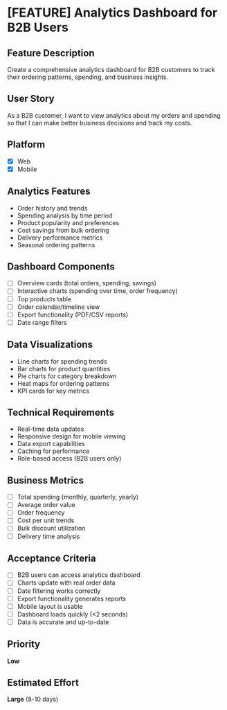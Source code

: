 # [FEATURE] Analytics Dashboard for B2B Users

## Feature Description

Create a comprehensive analytics dashboard for B2B customers to track their ordering patterns, spending, and business insights.

## User Story

As a B2B customer, I want to view analytics about my orders and spending so that I can make better business decisions and track my costs.

## Platform

- [x] Web
- [x] Mobile

## Analytics Features

- Order history and trends
- Spending analysis by time period
- Product popularity and preferences
- Cost savings from bulk ordering
- Delivery performance metrics
- Seasonal ordering patterns

## Dashboard Components

- [ ] Overview cards (total orders, spending, savings)
- [ ] Interactive charts (spending over time, order frequency)
- [ ] Top products table
- [ ] Order calendar/timeline view
- [ ] Export functionality (PDF/CSV reports)
- [ ] Date range filters

## Data Visualizations

- Line charts for spending trends
- Bar charts for product quantities
- Pie charts for category breakdown
- Heat maps for ordering patterns
- KPI cards for key metrics

## Technical Requirements

- Real-time data updates
- Responsive design for mobile viewing
- Data export capabilities
- Caching for performance
- Role-based access (B2B users only)

## Business Metrics

- [ ] Total spending (monthly, quarterly, yearly)
- [ ] Average order value
- [ ] Order frequency
- [ ] Cost per unit trends
- [ ] Bulk discount utilization
- [ ] Delivery time analysis

## Acceptance Criteria

- [ ] B2B users can access analytics dashboard
- [ ] Charts update with real order data
- [ ] Date filtering works correctly
- [ ] Export functionality generates reports
- [ ] Mobile layout is usable
- [ ] Dashboard loads quickly (<2 seconds)
- [ ] Data is accurate and up-to-date

## Priority

**Low**

## Estimated Effort

**Large** (8-10 days)
